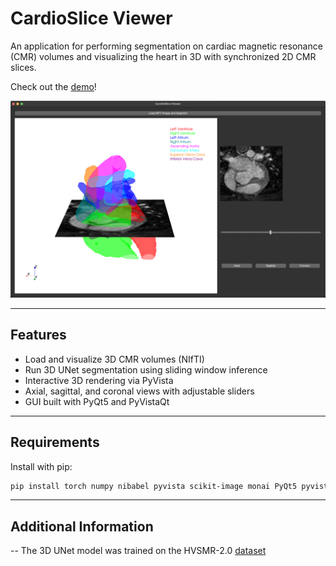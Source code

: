 # CardioSlice Viewer

An application for performing segmentation on cardiac magnetic resonance (CMR) volumes and visualizing the heart in 3D with synchronized 2D CMR slices.

Check out the [demo](https://youtu.be/O1wSYlpfjjc)!

![CardioSlice Viewer Demo Image](/images/cardioslice_viewer.png)

---

## Features

- Load and visualize 3D CMR volumes (NIfTI)
- Run 3D UNet segmentation using sliding window inference
- Interactive 3D rendering via PyVista
- Axial, sagittal, and coronal views with adjustable sliders
- GUI built with PyQt5 and PyVistaQt

---

## Requirements

Install with pip:

```bash
pip install torch numpy nibabel pyvista scikit-image monai PyQt5 pyvistaqt matplotlib
```

---

## Additional Information

-- The 3D UNet model was trained on the HVSMR-2.0 [dataset](https://figshare.com/collections/HVSMR-2_0_A_3D_cardiovascular_MR_dataset_for_whole-heart_segmentation_in_congenital_heart_disease/7074755/2)
